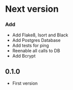# Next version

### Add
+ Add Flake8, Isort and Black
+ Add Postgres Database
+ Add tests for ping
+ Reenable all calls to DB
+ Add Bcrypt

## 0.1.0
+ First version